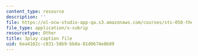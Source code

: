```yaml
---
content_type: resource
description: ''
file: https://ol-ocw-studio-app-qa.s3.amazonaws.com/courses/sts-050-the-history-of-mit-spring-2011/6ea4162cc83158b9bb8a81d0674e8b89_Fw92I_zpmRU.vtt
file_type: application/x-subrip
resourcetype: Other
title: 3play caption file
uid: 6ea4162c-c831-58b9-bb8a-81d0674e8b89
---
```

